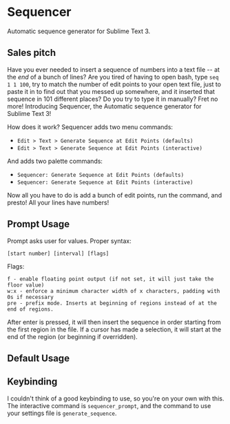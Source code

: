 Sequencer
=========
Automatic sequence generator for Sublime Text 3.

## Sales pitch
Have you ever needed to insert a sequence of numbers into a text file -- at the *end* of a bunch of lines? Are you tired of having to open bash, type `seq 1 1 100`, try to match the number of edit points to your open text file, just to paste it in to find out that you messed up somewhere, and it inserted that sequence in 101 different places? Do you try to type it in manually? Fret no more! Introducing Sequencer, the Automatic sequence generator for Sublime Text 3! 

How does it work? Sequencer adds two menu commands:

- `Edit > Text > Generate Sequence at Edit Points (defaults)`
- `Edit > Text > Generate Sequence at Edit Points (interactive)`  
    
And adds two palette commands: 

-  `Sequencer: Generate Sequence at Edit Points (defaults)`
-  `Sequencer: Generate Sequence at Edit Points (interactive)` 

Now all you have to do is add a bunch of edit points, run the command, and presto! All your lines have numbers!

## Prompt Usage
Prompt asks user for values. Proper syntax:

    [start number] [interval] [flags]

Flags:

    f - enable floating point output (if not set, it will just take the floor value)
    w:x - enforce a minimum character width of x characters, padding with 0s if necessary
    pre - prefix mode. Inserts at beginning of regions instead of at the end of regions.

After enter is pressed, it will then insert the sequence in order starting from the first region in the file. If a cursor has made a selection, it will start at the end of the region (or beginning if overridden).

## Default Usage


## Keybinding
I couldn't think of a good keybinding to use, so you're on your own with this. The interactive command is `sequencer_prompt`, and the command to use your settings file is `generate_sequence`.
